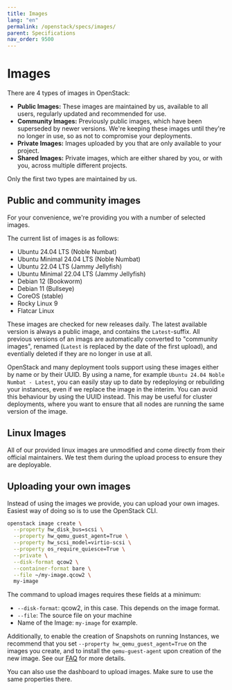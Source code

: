 ```yaml
---
title: Images
lang: "en"
permalink: /openstack/specs/images/
parent: Specifications
nav_order: 9500
---
```


# Images

There are 4 types of images in OpenStack:

- **Public Images:** These images are maintained by us, available to all users, regularly updated and recommended for use.
- **Community Images:** Previously public images, which have been superseded by newer versions. We're keeping these images until they're no longer in use, so as not to compromise your deployments.
- **Private Images:** Images uploaded by you that are only available to your project.
- **Shared Images:** Private images, which are either shared by you, or with you, across multiple different projects.

Only the first two types are maintained by us.

## Public and community images

For your convenience, we're providing you with a number of selected images.

The current list of images is as follows:

- Ubuntu 24.04 LTS (Noble Numbat)
- Ubuntu Minimal 24.04 LTS (Noble Numbat)
- Ubuntu 22.04 LTS (Jammy Jellyfish)
- Ubuntu Minimal 22.04 LTS (Jammy Jellyfish)
- Debian 12 (Bookworm)
- Debian 11 (Bullseye)
- CoreOS (stable)
- Rocky Linux 9
- Flatcar Linux

These images are checked for new releases daily. The latest available version is always a public image, and contains the `Latest`-suffix. All previous versions of an imags are automatically converted to "community images", renamed (`Latest` is replaced by the date of the first upload), and eventially deleted if they are no longer in use at all.

OpenStack and many deployment tools support using these images either by name or by their UUID. By using a name, for example `Ubuntu 24.04 Noble Numbat - Latest`, you can easily stay up to date by redeploying or rebuilding your instances, even if we replace the image in the interim. You can avoid this behaviour by using the UUID instead. This may be useful for cluster deployments, where you want to ensure that all nodes are running the same version of the image.

## Linux Images

All of our provided linux images are unmodified and come directly from their official maintainers. We test them during the upload process to ensure they are deployable.

## Uploading your own images

Instead of using the images we provide, you can upload your own images. Easiest way of doing so is to use the OpenStack CLI.

```bash
openstack image create \
  --property hw_disk_bus=scsi \
  --property hw_qemu_guest_agent=True \
  --property hw_scsi_model=virtio-scsi \
  --property os_require_quiesce=True \
  --private \
  --disk-format qcow2 \
  --container-format bare \
  --file ~/my-image.qcow2 \
  my-image
```

The command to upload images requires these fields at a minimum:

- `--disk-format`: qcow2, in this case. This depends on the image format.
- `--file`: The source file on your machine
- Name of the Image: `my-image` for example.

Additionally, to enable the creation of Snapshots on running Instances, we recommend that you set `--property hw_qemu_guest_agent=True` on the images you create, and to install the `qemu-guest-agent` upon creation of the new image. See our [FAQ](https://docs.wiit-cloud.io/de/openstack/faq/#why-am-i-unable-to-create-a-snapshot-of-a-running-instance) for more details.

You can also use the dashboard to upload images. Make sure to use the same properties there.
